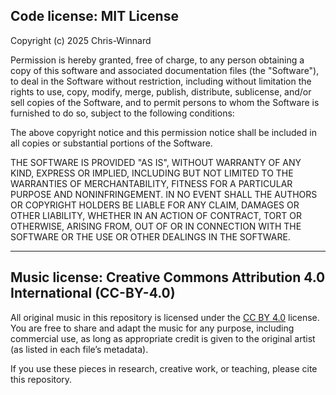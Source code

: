 ## Code license: MIT License

Copyright (c) 2025 Chris-Winnard

Permission is hereby granted, free of charge, to any person obtaining a copy
of this software and associated documentation files (the "Software"), to deal
in the Software without restriction, including without limitation the rights
to use, copy, modify, merge, publish, distribute, sublicense, and/or sell
copies of the Software, and to permit persons to whom the Software is
furnished to do so, subject to the following conditions:

The above copyright notice and this permission notice shall be included in all
copies or substantial portions of the Software.

THE SOFTWARE IS PROVIDED "AS IS", WITHOUT WARRANTY OF ANY KIND, EXPRESS OR
IMPLIED, INCLUDING BUT NOT LIMITED TO THE WARRANTIES OF MERCHANTABILITY,
FITNESS FOR A PARTICULAR PURPOSE AND NONINFRINGEMENT. IN NO EVENT SHALL THE
AUTHORS OR COPYRIGHT HOLDERS BE LIABLE FOR ANY CLAIM, DAMAGES OR OTHER
LIABILITY, WHETHER IN AN ACTION OF CONTRACT, TORT OR OTHERWISE, ARISING FROM,
OUT OF OR IN CONNECTION WITH THE SOFTWARE OR THE USE OR OTHER DEALINGS IN THE
SOFTWARE.

---

## Music license: Creative Commons Attribution 4.0 International (CC-BY-4.0)

All original music in this repository is licensed under the [CC BY 4.0](https://creativecommons.org/licenses/by/4.0/) license. You are free to share and adapt the music for any purpose, including commercial use, as long as appropriate credit is given to the original artist (as listed in each file’s metadata).

If you use these pieces in research, creative work, or teaching, please cite this repository.